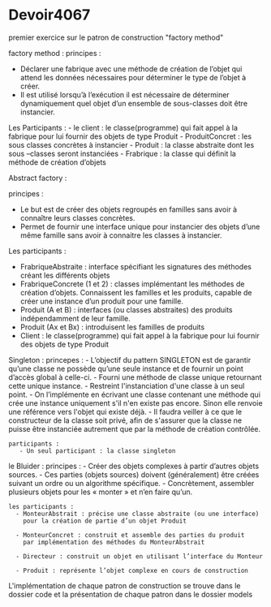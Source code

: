 # Devoir4067
premier exercice sur le patron de construction "factory method"

factory method :
principes :
  - Déclarer une fabrique avec une méthode de création de l’objet qui attend
    les données nécessaires pour déterminer le type de l’objet à créer.
  - Il est utilisé lorsqu’à l’exécution il est nécessaire de déterminer
    dynamiquement quel objet d’un ensemble de sous-classes doit être
    instancier.

  Les Participants : 
    - le client : le classe(programme) qui fait appel à la fabrique pour lui
      fournir des objets de type Produit
    - ProduitConcret : les sous classes concrètes à instancier
    - Produit : la classe abstraite dont les sous –classes seront instanciées
    - Frabrique : la classe qui définit la méthode de création d’objets

Abstract factory : 

principes :

  - Le but est de créer des objets regroupés en familles sans avoir à
    connaître leurs classes concrètes.
  - Permet de fournir une interface unique pour instancier des objets
    d’une même famille sans avoir à connaitre les classes à instancier.

Les participants : 
  - FrabriqueAbstraite : interface spécifiant les signatures des méthodes
    créant les différents objets
  - FrabriqueConcrete (1 et 2) : classes implémentant les méthodes de
    création d’objets. Connaissent les familles et les produits, capable de
    créer une instance d’un produit pour une famille.
  - Produit (A et B) : interfaces (ou classes abstraites) des produits
    indépendamment de leur famille.
  - Produit (Ax et Bx) : introduisent les familles de produits
  - Client : le classe(programme) qui fait appel à la fabrique pour lui
    fournir des objets de type Produit

 Singleton :
    princepes : 
     - L’objectif du pattern SINGLETON est de garantir qu’une classe ne
       possède qu’une seule instance et de fournir un point d’accès global à
       celle-ci.
     - Fourni une méthode de classe unique retournant cette unique instance.
     - Restreint l'instanciation d'une classe à un seul point.
     - On l’implémente en écrivant une classe contenant une méthode qui
       crée une instance uniquement s'il n'en existe pas encore. Sinon elle
       renvoie une référence vers l'objet qui existe déjà.
     - Il faudra veiller à ce que le constructeur de la classe soit privé, afin de
       s'assurer que la classe ne puisse être instanciée autrement que par la
       méthode de création contrôlée.  

    participants : 
       - Un seul participant : la classe singleton
le Bluider :
    principes :
      - Créer des objets complexes à partir d’autres objets sources.
      - Ces parties (objets sources) doivent (généralement) être créées
        suivant un ordre ou un algorithme spécifique.
      - Concrètement, assembler plusieurs objets pour les « monter » et
        n’en faire qu’un.  

    les participants :
      - MonteurAbstrait : précise une classe abstraite (ou une interface)
        pour la création de partie d’un objet Produit

      - MonteurConcret : construit et assemble des parties du produit
        par implémentation des méthodes du MonteurAbstrait  

      - Directeur : construit un objet en utilisant l’interface du Monteur

      - Produit : représente l’objet complexe en cours de construction
L'implémentation de chaque patron de construction se trouve dans le dossier code et la présentation de chaque patron dans le dossier models      
